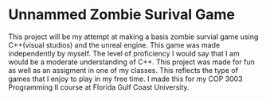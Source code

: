 # Unnammed Zombie Surival Game
This project will be my attempt at making a basis zombie survial game using C++(visual studios) and the unreal engine. This game was made independently by myself. The level of proficiency I would say that I am would be a moderate understanding of C++. This project was made for fun as well as an assigment in one of my classes. This reflects the type of games that I enjoy to play in my free time. I made this for my COP 3003 Programming II course at Florida Gulf Coast University. 
